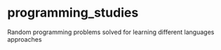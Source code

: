 # programming_studies
Random programming problems solved for learning different languages approaches
